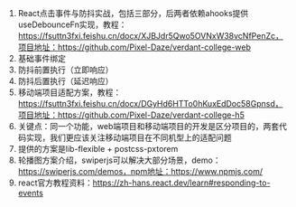 1. React点击事件与防抖实战，包括三部分，后两者依赖ahooks提供 useDebounceFn实现，教程：https://fsuttn3fxi.feishu.cn/docx/XJBJdr5Qwo5OVNxW38vcNfPenZc，项目地址：https://github.com/Pixel-Daze/verdant-college-web
  1. 基础事件绑定 
  2. 防抖前置执行（立即响应）
  3. 防抖后置执行（延迟响应）
2. 移动端项目适配方案，教程：https://fsuttn3fxi.feishu.cn/docx/DGyHd6HTTo0hKuxEdDoc58Gpnsd，项目地址：https://github.com/Pixel-Daze/verdant-college-h5
  1. 关键点：同一个功能，web端项目和移动端项目的开发是区分项目的，两套代码实现，我们更应该关注移动端项目在不同机型上的适配问题
  2. 提供的方案是lib-flexible + postcss-pxtorem
3. 轮播图方案介绍，swiperjs可以解决大部分场景，demo：https://swiperjs.com/demos，npm地址：https://www.npmjs.com/
4. react官方教程资料：https://zh-hans.react.dev/learn#responding-to-events